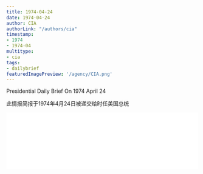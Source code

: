 ```yaml
---
title: 1974-04-24
date: 1974-04-24
author: CIA 
authorLink: "/authors/cia"
timestamp: 
- 1974
- 1974-04
multitype: 
- cia
tags: 
- dailybrief
featuredImagePreview: '/agency/CIA.png'
---
```



Presidential Daily Brief On 1974 April 24

此情报简报于1974年4月24日被递交给时任美国总统

<!--more-->





<div id="over" style="width:100%; overflow:hidden"> <iframe id="sFrame" name="sFrame" frameborder="no" border="0"  allowfullscreen marginwidth="0" scrolling="no" src = " /CIA/1974-04-24.html "  style = " position:absulute; width: 806px; top: 300;" > </iframe> </div>
